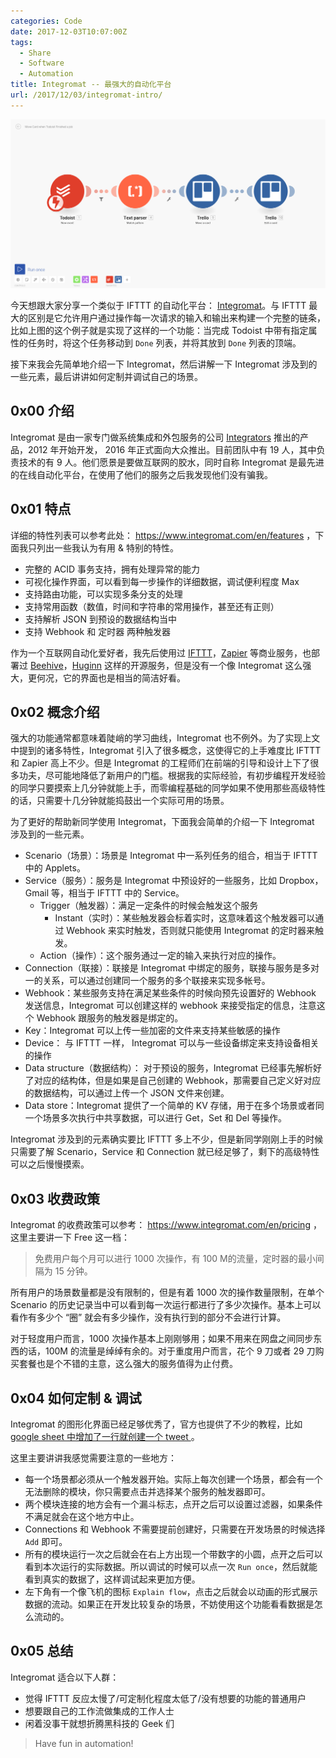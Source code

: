 ```yaml
---
categories: Code
date: 2017-12-03T10:07:00Z
tags:
  - Share
  - Software
  - Automation
title: Integromat -- 最强大的自动化平台
url: /2017/12/03/integromat-intro/
---
```


![Integrmat Example](/imgs/opinion/integromat-example.png)

今天想跟大家分享一个类似于 IFTTT 的自动化平台： [Integromat](https://www.integromat.com)。与 IFTTT 最大的区别是它允许用户通过操作每一次请求的输入和输出来构建一个完整的链条，比如上图的这个例子就是实现了这样的一个功能：当完成 Todoist 中带有指定属性的任务时，将这个任务移动到 `Done` 列表，并将其放到 `Done` 列表的顶端。

接下来我会先简单地介绍一下 Integromat，然后讲解一下 Integromat 涉及到的一些元素，最后讲讲如何定制并调试自己的场景。

<!--more-->

## 0x00 介绍

Integromat 是由一家专门做系统集成和外包服务的公司 [Integrators](www.integrators.cz) 推出的产品，2012 年开始开发， 2016 年正式面向大众推出。目前团队中有 19 人，其中负责技术的有 9 人。他们愿景是要做互联网的胶水，同时自称 Integromat 是最先进的在线自动化平台，在使用了他们的服务之后我发现他们没有骗我。

## 0x01 特点

详细的特性列表可以参考此处： https://www.integromat.com/en/features ，下面我只列出一些我认为有用 & 特别的特性。

- 完整的 ACID 事务支持，拥有处理异常的能力
- 可视化操作界面，可以看到每一步操作的详细数据，调试便利程度 Max
- 支持路由功能，可以实现多条分支的处理
- 支持常用函数（数值，时间和字符串的常用操作，甚至还有正则）
- 支持解析 JSON 到预设的数据结构当中
- 支持 Webhook 和 定时器 两种触发器

作为一个互联网自动化爱好者，我先后使用过 [IFTTT](https://ifttt.com/)，[Zapier](https://zapier.com) 等商业服务，也部署过 [Beehive](https://github.com/muesli/beehive)，[Huginn](https://github.com/huginn/huginn) 这样的开源服务，但是没有一个像 Integromat 这么强大，更何况，它的界面也是相当的简洁好看。

## 0x02 概念介绍

强大的功能通常都意味着陡峭的学习曲线，Integromat 也不例外。为了实现上文中提到的诸多特性，Integromat 引入了很多概念，这使得它的上手难度比 IFTTT 和 Zapier 高上不少。但是 Integromat 的工程师们在前端的引导和设计上下了很多功夫，尽可能地降低了新用户的门槛。根据我的实际经验，有初步编程开发经验的同学只要摸索上几分钟就能上手，而零编程基础的同学如果不使用那些高级特性的话，只需要十几分钟就能捣鼓出一个实际可用的场景。

为了更好的帮助新同学使用 Integromat，下面我会简单的介绍一下 Integromat 涉及到的一些元素。

- Scenario（场景）：场景是 Integromat 中一系列任务的组合，相当于 IFTTT 中的 Applets。
- Service（服务）：服务是 Integromat 中预设好的一些服务，比如 Dropbox，Gmail 等，相当于 IFTTT 中的 Service。
  - Trigger（触发器）：满足一定条件的时候会触发这个服务
    - Instant（实时）：某些触发器会标着实时，这意味着这个触发器可以通过 Webhook 来实时触发，否则就只能使用 Integromat 的定时器来触发。
  - Action（操作）：这个服务通过一定的输入来执行对应的操作。
- Connection（联接）：联接是 Integromat 中绑定的服务，联接与服务是多对一的关系，可以通过创建同一个服务的多个联接来实现多帐号。
- Webhook：某些服务支持在满足某些条件的时候向预先设置好的 Webhook 发送信息，Integromat 可以创建这样的 webhook 来接受指定的信息，注意这个 Webhook 跟服务的触发器是绑定的。
- Key：Integromat 可以上传一些加密的文件来支持某些敏感的操作
- Device： 与 IFTTT 一样， Integromat 可以与一些设备绑定来支持设备相关的操作
- Data structure（数据结构）： 对于预设的服务，Integromat 已经事先解析好了对应的结构体，但是如果是自己创建的 Webhook，那需要自己定义好对应的数据结构，可以通过上传一个 JSON 文件来创建。
- Data store：Integromat 提供了一个简单的 KV 存储，用于在多个场景或者同一个场景多次执行中共享数据，可以进行 Get，Set 和 Del 等操作。

Integromat 涉及到的元素确实要比 IFTTT 多上不少，但是新同学刚刚上手的时候只需要了解 Scenario，Service 和 Connection 就已经足够了，剩下的高级特性可以之后慢慢摸索。

## 0x03 收费政策

Integromat 的收费政策可以参考： https://www.integromat.com/en/pricing ， 这里主要讲一下 Free 这一档：

> 免费用户每个月可以进行 1000 次操作，有 100 M的流量，定时器的最小间隔为 15 分钟。

所有用户的场景数量都是没有限制的，但是有着 1000 次的操作数量限制，在单个 Scenario 的历史记录当中可以看到每一次运行都进行了多少次操作。基本上可以看作有多少个 “圈” 就会有多少操作，没有执行到的部分不会进行计算。

对于轻度用户而言，1000 次操作基本上刚刚够用；如果不用来在网盘之间同步东西的话，100M 的流量是绰绰有余的。对于重度用户而言，花个 9 刀或者 29 刀购买套餐也是个不错的主意，这么强大的服务值得为止付费。

## 0x04 如何定制 & 调试

Integromat 的图形化界面已经足够优秀了，官方也提供了不少的教程，比如 [google sheet 中增加了一行就创建一个 tweet ](https://www.integromat.com/en/kb/tutorial/get-a-tweet-on-twitter-when-a-new-tweet-from-google-sheet-row-is-created.html)。

这里主要讲讲我感觉需要注意的一些地方：

- 每一个场景都必须从一个触发器开始。实际上每次创建一个场景，都会有一个无法删除的模块，你只需要点击并选择某个服务的触发器即可。
- 两个模块连接的地方会有一个漏斗标志，点开之后可以设置过滤器，如果条件不满足就会在这个地方中止。
- Connections 和 Webhook 不需要提前创建好，只需要在开发场景的时候选择 `Add` 即可。
- 所有的模块运行一次之后就会在右上方出现一个带数字的小圆，点开之后可以看到本次运行的实际数据。所以调试的时候可以点一次 `Run once`，然后就能看到真实的数据了，这样调试起来更加方便。
- 左下角有一个像飞机的图标 `Explain flow`，点击之后就会以动画的形式展示数据的流动。如果正在开发比较复杂的场景，不妨使用这个功能看看数据是怎么流动的。

## 0x05 总结

Integromat 适合以下人群：

- 觉得 IFTTT 反应太慢了/可定制化程度太低了/没有想要的功能的普通用户
- 想要跟自己的工作流做集成的工作人士
- 闲着没事干就想折腾黑科技的 Geek 们

> Have fun in automation!
